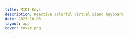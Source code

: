 ```yaml
---
title: MIDI Keys
description: Reactive colorful virtual piano keyboard
date: 2023-10-06
layout: app
cover: cover.png
---
```



<MidiKeys />
